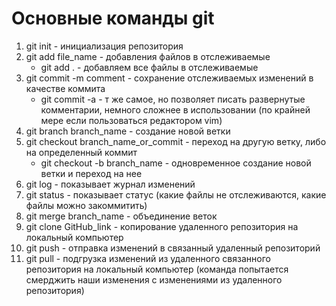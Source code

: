 # Основные команды git
1. git init - инициализация репозитория
2. git add file_name - добавления файлов в отслеживаемые
    - git add . - добавляем все файлы в отслеживаемые
3. git commit -m comment - сохранение отслеживаемых изменений в качестве коммита
    - git commit -a - т же самое, но позволяет писать развернутые комментарии, немного сложнее в использовании (по крайней мере если пользоваться редактором vim)
4. git branch branch_name - создание новой ветки
5. git checkout branch_name_or_commit - переход на другую ветку, либо на определенный коммит
    - git checkout -b branch_name - одновременное создание новой ветки и переход на нее
6. git log - показывает журнал изменений
7. git status - показывает статус (какие файлы не отслеживаются, какие файлы можно закоммитить)
8. git merge branch_name - объединение веток
9. git clone GitHub_link - копирование удаленного репозитория на локальный компьютер
10. git push - отправка изменений в связанный удаленный репозиторий
11. git pull - подгрузка изменений из удаленного связанного репозитория на локальный компьютер (команда попытается смерджить наши изменения с изменениями из удаленного репозитория)
